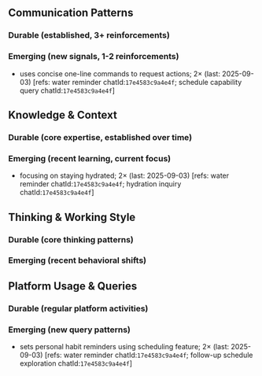 ## Communication Patterns
### Durable (established, 3+ reinforcements)

### Emerging (new signals, 1-2 reinforcements)
- uses concise one-line commands to request actions; 2× (last: 2025-09-03) [refs: water reminder chatId:`17e4583c9a4e4f`; schedule capability query chatId:`17e4583c9a4e4f`]

## Knowledge & Context
### Durable (core expertise, established over time)

### Emerging (recent learning, current focus)
- focusing on staying hydrated; 2× (last: 2025-09-03) [refs: water reminder chatId:`17e4583c9a4e4f`; hydration inquiry chatId:`17e4583c9a4e4f`]

## Thinking & Working Style
### Durable (core thinking patterns)

### Emerging (recent behavioral shifts)

## Platform Usage & Queries
### Durable (regular platform activities)

### Emerging (new query patterns)
- sets personal habit reminders using scheduling feature; 2× (last: 2025-09-03) [refs: water reminder chatId:`17e4583c9a4e4f`; follow-up schedule exploration chatId:`17e4583c9a4e4f`]